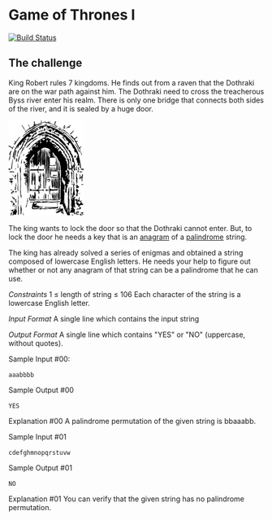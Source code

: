 # Game of Thrones I
[![Build Status](https://travis-ci.org/duksis/kata_geme_of_thrones_I.svg?branch=master)](https://travis-ci.org/duksis/kata_geme_of_thrones_I)

## The challenge

King Robert rules 7 kingdoms. He finds out from a raven that the Dothraki are on the war path against him. The Dothraki need to cross the treacherous Byss river enter his realm. There is only one bridge that connects both sides of the river, and it is sealed by a huge door.

![door](game-of-thrones.png)

The king wants to lock the door so that the Dothraki cannot enter. But, to lock the door he needs a key that is an [anagram](https://en.wikipedia.org/wiki/Anagram) of a [palindrome](https://en.wikipedia.org/wiki/Palindrome) string.

The king has already solved a series of enigmas and obtained a string composed of lowercase English letters. He needs your help to figure out whether or not any anagram of that string can be a palindrome that he can use.

*Constraints*
1  ≤ length of string ≤ 106
Each character of the string is a lowercase English letter.

*Input Format*
A single line which contains the input string

*Output Format*
A single line which contains "YES" or "NO" (uppercase, without quotes).

Sample Input  #00:
```
aaabbbb
```

Sample Output #00
```
YES
```

Explanation  #00
A palindrome permutation of the given string is bbaaabb.

Sample Input #01
```
cdefghmnopqrstuvw
```

Sample Output #01
```
NO
```

Explanation #01
You can verify that the given string has no palindrome permutation.

